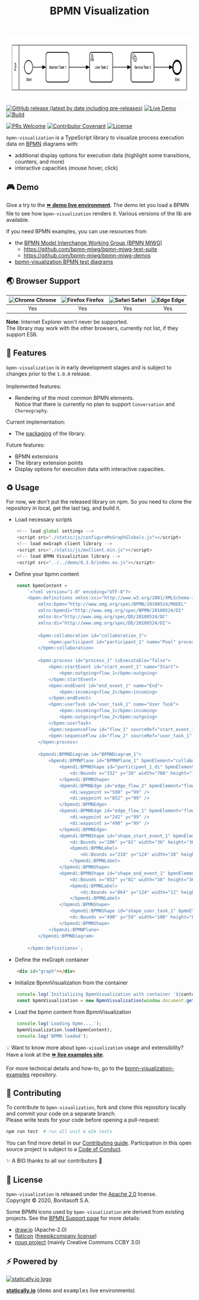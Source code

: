<h1 align="center">BPMN Visualization</h1> <br>
<p align="center">
   <img title="BPMN Visualization" src="docs/diagram-example.png" width="812" height="170">
</p>

[![GitHub release (latest by date including pre-releases)](https://img.shields.io/github/v/release/process-analytics/bpmn-visualization-js?color=orange&include_prereleases)](https://github.com/process-analytics/bpmn-visualization-js/releases)
[![Live Demo](https://img.shields.io/badge/demo-online-blueviolet.svg)][demo-live-environment]
[![Build](https://github.com/process-analytics/bpmn-visualization-js/workflows/Build/badge.svg)](https://github.com/process-analytics/bpmn-visualization-js/actions)

[![PRs Welcome](https://img.shields.io/badge/PRs-welcome-ff69b4.svg?style=flat-square)](CONTRIBUTING.md)
[![Contributor Covenant](https://img.shields.io/badge/Contributor%20Covenant-v2.0%20adopted-ff69b4.svg)](CODE_OF_CONDUCT.md)
[![License](https://img.shields.io/github/license/process-analytics/bpmn-visualization-js?color=blue)](LICENSE)

`bpmn-visualization` is a TypeScript library to visualize process execution data on [BPMN](https://www.omg.org/spec/BPMN/2.0.2/)
diagrams with:
- additional display options for execution data (highlight some transitions, counters, and more)
- interactive capacities (mouse hover, click)


## 🎮 Demo

Give a try to the [__:fast_forward: demo live environment__][demo-live-environment].
The demo let you load a BPMN file to see how `bpmn-visualization` renders it. Various versions of the lib are available. 

If you need BPMN examples, you can use resources from 
- the [BPMN Model Interchange Working Group (BPMN MIWG)](http://www.omgwiki.org/bpmn-miwg)
  - https://github.com/bpmn-miwg/bpmn-miwg-test-suite
  - https://github.com/bpmn-miwg/bpmn-miwg-demos
- [bpmn-visualization BPMN test diagrams](https://github.com/process-analytics/bpmn-visualization-examples/blob/master/bpmn-files/README.md)


## 🌏 Browser Support

| <img src="https://www.google.com/chrome/static/images/chrome-logo.svg" alt="Chrome" width="16px" height="16px" /> Chrome | <img src="https://user-media-prod-cdn.itsre-sumo.mozilla.net/uploads/products/2020-04-14-08-36-13-8dda6f.png" alt="Firefox" width="16px" height="16px" /> Firefox | <img src="https://developer.apple.com/assets/elements/icons/safari/safari-96x96.png" alt="Safari" width="16px" height="16px" /> Safari | <img src="https://avatars0.githubusercontent.com/u/11354582?s=200&v=4" alt="Edge" width="16px" height="16px" /> Edge |
| :---------: | :---------: | :---------: | :---------: |
| Yes | Yes | Yes | Yes |

**Note**: Internet Explorer won't never be supported. \
The library may work with the other browsers, currently not list, if they support ES6.

## 🎨 Features

`bpmn-visualization` is in early development stages and is subject to changes prior to the `1.0.0` release.\
\
Implemented features:
- Rendering of the most common BPMN elements.  
Notice that there is currently no plan to support `Conversation` and `Choreography`.

Current implementation:
- The [packaging](https://github.com/process-analytics/bpmn-visualization-js/milestone/18) of the library.

Future features:
- BPMN extensions
- The library extension points
- Display options for execution data with interactive capacities.


## ♻️ Usage
For now, we don't put the released library on npm. So you need to clone the repository in local, get the last tag, and build it.

* Load necessary scripts 
```javascript
    <!-- load global settings -->
    <script src="./static/js/configureMxGraphGlobals.js"></script>
    <!-- load mxGraph client library -->
    <script src="./static/js/mxClient.min.js"></script>
    <!-- load BPMN Visualiztion library -->
    <script src="../../demo/0.3.0/index.es.js"></script>
```
* Define your bpmn content
```javascript
    const bpmnContent = 
        `<?xml version="1.0" encoding="UTF-8"?>
        <bpmn:definitions xmlns:xsi="http://www.w3.org/2001/XMLSchema-instance" 
            xmlns:bpmn="http://www.omg.org/spec/BPMN/20100524/MODEL" 
            xmlns:bpmndi="http://www.omg.org/spec/BPMN/20100524/DI" 
            xmlns:dc="http://www.omg.org/spec/DD/20100524/DC" 
            xmlns:di="http://www.omg.org/spec/DD/20100524/DI">

            <bpmn:collaboration id="collaboration_1">
                <bpmn:participant id="participant_1" name="Pool" processRef="process_1" />
            </bpmn:collaboration>

            <bpmn:process id="process_1" isExecutable="false">
                <bpmn:startEvent id="start_event_1" name="Start">
                    <bpmn:outgoing>flow_1</bpmn:outgoing>
                </bpmn:startEvent>
                <bpmn:endEvent id="end_event_1" name="End">
                    <bpmn:incoming>flow_2</bpmn:incoming>
                </bpmn:endEvent>
                <bpmn:userTask id="user_task_1" name="User Task">
                    <bpmn:incoming>flow_1</bpmn:incoming>
                    <bpmn:outgoing>flow_2</bpmn:outgoing>
                </bpmn:userTask>
                <bpmn:sequenceFlow id="flow_1" sourceRef="start_event_1" targetRef="user_task_1" />
                <bpmn:sequenceFlow id="flow_2" sourceRef="user_task_1" targetRef="end_event_1" />
            </bpmn:process>

            <bpmndi:BPMNDiagram id="BPMNDiagram_1">
                <bpmndi:BPMNPlane id="BPMNPlane_1" bpmnElement="collaboration_1">
                    <bpmndi:BPMNShape id="participant_1_di" bpmnElement="participant_1" isHorizontal="true">
                        <dc:Bounds x="152" y="39" width="760" height="121" />
                    </bpmndi:BPMNShape>
                    <bpmndi:BPMNEdge id="edge_flow_2" bpmnElement="flow_2">
                        <di:waypoint x="590" y="99" />
                        <di:waypoint x="852" y="99" />
                    </bpmndi:BPMNEdge>
                    <bpmndi:BPMNEdge id="edge_flow_1" bpmnElement="flow_1">
                        <di:waypoint x="242" y="99" />
                        <di:waypoint x="490" y="99" />
                    </bpmndi:BPMNEdge>
                    <bpmndi:BPMNShape id="shape_start_event_1" bpmnElement="start_event_1">
                        <dc:Bounds x="206" y="81" width="36" height="36" />
                        <bpmndi:BPMNLabel>
                            <dc:Bounds x="210" y="124" width="28" height="14" />
                        </bpmndi:BPMNLabel>
                    </bpmndi:BPMNShape>
                    <bpmndi:BPMNShape id="shape_end_event_1" bpmnElement="end_event_1">
                        <dc:Bounds x="852" y="81" width="36" height="36" />
                        <bpmndi:BPMNLabel>
                            <dc:Bounds x="864" y="124" width="12" height="14" />
                        </bpmndi:BPMNLabel>
                    </bpmndi:BPMNShape>
                        <bpmndi:BPMNShape id="shape_user_task_1" bpmnElement="user_task_1">
                        <dc:Bounds x="490" y="59" width="100" height="80" />
                    </bpmndi:BPMNShape>
                </bpmndi:BPMNPlane>
            </bpmndi:BPMNDiagram>
    
        </bpmn:definitions>`;
```
* Define the mxGraph container
```html
    <div id="graph"></div>
```
* Initialize BpmnVisualization from the container
```javascript
    console.log(`Initializing BpmnVisualization with container '${container}'...`);
    const bpmnVisualization = new BpmnVisualization(window.document.getElementById(container));  
```
* Load the bpmn content from BpmnVisualization
```javascript
    console.log('Loading bpmn....');
    bpmnVisualization.load(bpmnContent);
    console.log('BPMN loaded');
```

💡 Want to know more about `bpmn-visualization` usage and extensibility? Have a look at the
[__:fast_forward: live examples site__](https://cdn.statically.io/gh/process-analytics/bpmn-visualization-examples/master/examples/index.html).

For more technical details and how-to, go to the [bpmn-visualization-examples](https://github.com/process-analytics/bpmn-visualization-examples/)
repository.

## 🔧 Contributing

To contribute to `bpmn-visualization`, fork and clone this repository locally and commit your code on a separate branch. \
Please write tests for your code before opening a pull-request:

```sh
npm run test  # run all unit & e2e tests
```

You can find more detail in our [Contributing guide](CONTRIBUTING.md). Participation in this open source project is subject to a [Code of Conduct](CODE_OF_CONDUCT.md).

:sparkles: A BIG thanks to all our contributors :slightly_smiling_face:


## 📃 License

`bpmn-visualization` is released under the [Apache 2.0](LICENSE) license. \
Copyright &copy; 2020, Bonitasoft S.A.

Some BPMN icons used by `bpmn-visualization` are derived from existing projects. See the [BPMN Support page](docs/bpmn-support.adoc)
for more details:
- [draw.io](https://github.com/jgraph/drawio) (Apache-2.0)
- [flaticon](https://www.flaticon.com) ([freepikcompany license](https://www.freepikcompany.com/legal#nav-flaticon))
- [noun project](https://thenounproject.com/) (mainly Creative Commons CCBY 3.0)


## ⚡ Powered by

[![statically.io logo](https://statically.io/icons/icon-96x96.png "statically.io")](https://statically.io)

**[statically.io](https://statically.io)** (<kbd>demo</kbd> and <kbd>examples</kbd> live environments)


[demo-live-environment]: https://cdn.statically.io/gh/process-analytics/bpmn-visualization-examples/master/demo/index.html
